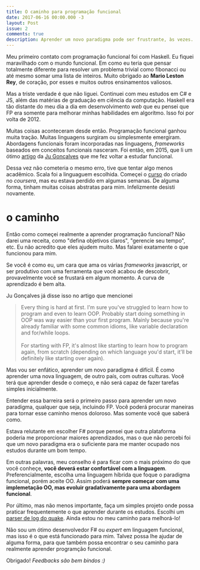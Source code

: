 ```yaml
---
title: O caminho para programação funcional
date: 2017-06-16 00:00.000 -3
layout: Post
issue: 2
comments: true
description: Aprender um novo paradigma pode ser frustrante, às vezes. Entender como chegar lá não é uma tarefa fácil. Compartilho aqui, o que funcionou para mim, e como faço para aprender FP
---
```


Meu primeiro contato com programação funcional foi com Haskell. Eu fiquei maravilhado com o mundo funcional. Em como eu teria que pensar totalmente diferente para resolver um problema trivial como fibonacci ou até mesmo somar uma lista de inteiros. Muito obrigado ao **Mario Leston Rey**, de coração, por esses e muitos outros ensinamentos valiosos.

Mas a triste verdade é que não liguei. Continuei com meu estudos em C# e JS, além das matérias de graduação em ciência da computação. Haskell era tão distante do meu dia a dia em desenvolvimento _web_ que eu pensei que FP era somente para melhorar minhas habilidades em algorítmo. Isso foi por volta de 2012.

Muitas coisas aconteceram desde então. Programação funcional ganhou muita tração. Muitas linguagens surgiram ou simplesmente emergiram. Abordagens funcionais foram incorporadas nas linguagens, _frameworks_ baseados em conceitos funcionais nasceram. Foi então, em 2015, que li um ótimo [artigo](https://medium.com/@jugoncalves/functional-programming-should-be-your-1-priority-for-2015-47dd4641d6b9) da [Ju Gonçalves](https://twitter.com/cyberglot) que me fez voltar a estudar funcional.

Dessa vez não cometeria o mesmo erro, tive que tentar algo menos acadêmico. Scala foi a linguaguem escolhida. Começei o [curso](https://pt.coursera.org/learn/progfun1) do criado no _coursera_, mas eu estava perdido em algumas semanas. De alguma forma, tinham muitas coisas abstratas para mim. Infelizmente desisti novamente.

# o caminho

Então como começei realmente a aprender programação funcional? Não darei uma receita, como "defina objetivos claros", "gerencie seu tempo", etc. Eu não acredito que eles ajudem muito. Mas falarei exatamente o que funcionou para mim.

Se você é como eu, um cara que ama os várias _frameworks_ javascript, or ser produtivo com uma ferramenta que você acabou de descobrir, provavelmente você se frustará em algum momento. A curva de aprendizado é bem alta.

Ju Gonçalves já disse isso no artigo que mencionei

> Every thing is hard at first. I'm sure you've struggled to learn how to program and even to learn OOP. Probably start doing something in OOP was way easier than your first program. Mainly because you're already familiar with some common idioms, like variable declaration and for/while loops. <br/><br/>
> For starting with FP, it's almost like starting to learn how to program again, from scratch (depending on which language you'd start, it'll be definitely like starting over again).

Mas vou ser enfático, aprender um novo paradigma é difícil. É como aprender uma nova linguagem, de outro país, com outras culturas. Você terá que aprender desde o começo, e não será capaz de fazer tarefas simples inicialmente.

Entender essa barreira será o primeiro passo para aprender um novo paradigma, qualquer que seja, incluindo FP. Você poderá procurar maneiras para tornar esse caminho menos doloroso. Mas somente você que saberá como.

Estava relutante em escolher F# porque pensei que outra plataforma poderia me proporcionar maiores aprendizados, mas o que não percebi foi que um novo paradigma era o suficiente para me manter ocupado nos estudos durante um bom tempo.

Em outras palavras, meu conselho é para ficar com o mais próximo do que você conheçe, **você deverá estar confortável com a linguagem**. Preferencialmente, escolha uma linguagem híbrida que foque o paradigma funcional, porém aceite OO. Assim poderá **sempre começar com uma implemetação OO, mas evoluir gradativamente para uma abordagem funcional**.

Por último, mas não menos importante, faça um simples projeto onde possa praticar frequentemente o que aprender durante os estudos. Escolhi um [parser de log do quake](https://github.com/chicocode/quake-parser). Ainda estou no meu caminho para melhorá-lo!

Não sou um ótimo desenvolvedor F# ou _expert_ em linguagem funcional, mas isso é o que está funcionado para mim. Talvez possa lhe ajudar de alguma forma, para que também possa encontrar o seu caminho para realmente aprender programção funcional.

Obrigado! _Feedbacks são bem bindos :)_